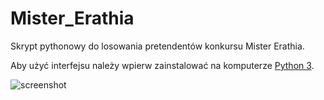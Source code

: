 # Mister_Erathia

Skrypt pythonowy do losowania pretendentów konkursu Mister Erathia.

Aby użyć interfejsu należy wpierw zainstalować na komputerze [Python 3](https://www.python.org/downloads/).

![screenshot](https://user-images.githubusercontent.com/57396704/121264349-4ceb6e00-c8b7-11eb-9f2d-d377c7a3926d.PNG)
